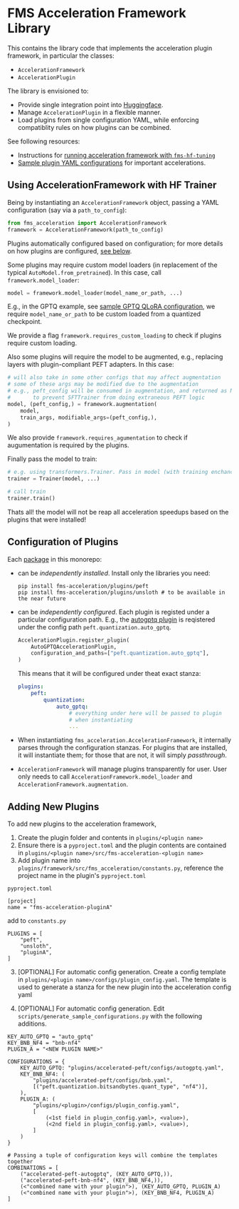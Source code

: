 # FMS Acceleration Framework Library

This contains the library code that implements the acceleration plugin framework, in particular the classes:
- `AccelerationFramework`
- `AccelerationPlugin`

The library is envisioned to:
- Provide single integration point into [Huggingface](https://github.com/huggingface/transformers).
- Manage `AccelerationPlugin` in a flexible manner. 
- Load plugins from single configuration YAML, while enforcing compatiblity rules on how plugins can be combined.

See following resources:
- Instructions for [running acceleration framework with `fms-hf-tuning`](https://github.com/foundation-model-stack/fms-hf-tuning)
- [Sample plugin YAML configurations](../../sample-configurations) for important accelerations.

## Using AccelerationFramework with HF Trainer

Being by instantiating an `AccelerationFramework` object, passing a YAML configuration (say via a `path_to_config`):
```python
from fms_acceleration import AccelerationFramework
framework = AccelerationFramework(path_to_config)
```

Plugins automatically configured based on configuration; for more details on how plugins are configured, [see below](#configuration-of-plugins).

Some plugins may require custom model loaders (in replacement of the typical `AutoModel.from_pretrained`). In this case, call `framework.model_loader`:

```python
model = framework.model_loader(model_name_or_path, ...)
```
E.g., in the GPTQ example, see [sample GPTQ QLoRA configuration](../../sample-configurations/accelerated-peft-autogptq-sample-configuration.yaml), we require `model_name_or_path` to be custom loaded from a quantized checkpoint.

We provide a flag `framework.requires_custom_loading` to check if plugins require custom loading.

Also some plugins will require the model to be augmented, e.g., replacing layers with plugin-compliant PEFT adapters.  In this case:

```python
# will also take in some other configs that may affect augmentation
# some of these args may be modified due to the augmentation
# e.g., peft_config will be consumed in augmentation, and returned as None 
#       to prevent SFTTrainer from doing extraneous PEFT logic
model, (peft_config,) = framework.augmentation(
    model, 
    train_args, modifiable_args=(peft_config,),
)
```

We also provide `framework.requires_agumentation` to check if augumentation is required by the plugins.

Finally pass the model to train:

```python
# e.g. using transformers.Trainer. Pass in model (with training enchancements)
trainer = Trainer(model, ...)

# call train
trainer.train()
```

Thats all! the model will not be reap all acceleration speedups based on the plugins that were installed!

## Configuration of Plugins

Each [package](#packages) in this monorepo:
- can be *independently installed*. Install only the libraries you need:
   ```shell
   pip install fms-acceleration/plugins/peft
   pip install fms-acceleration/plugins/unsloth # to be available in the near future
   ```
- can be *independently configured*. Each plugin is registed under a particular configuration path. E.g., the [autogptq plugin](libs/peft/src/fms_acceleration_peft/framework_plugin_autogptq.py) is reqistered under the config path `peft.quantization.auto_gptq`.
    ```python
    AccelerationPlugin.register_plugin(
        AutoGPTQAccelerationPlugin,
        configuration_and_paths=["peft.quantization.auto_gptq"], 
    )
    ```

    This means that it will be configured under theat exact stanza:
    ```yaml
    plugins:
        peft:
            quantization:
                auto_gptq:
                    # everything under here will be passed to plugin 
                    # when instantiating
                    ...
    ```

- When instantiating `fms_acceleration.AccelerationFramework`, it internally parses through the configuration stanzas. For plugins that are installed, it will instantiate them; for those that are not, it will simply *passthrough*.
- `AccelerationFramework` will manage plugins transparently for user. User only needs to call `AccelerationFramework.model_loader` and `AccelerationFramework.augmentation`.

## Adding New Plugins
To add new plugins to the acceleration framework, 

1. Create the plugin folder and contents in `plugins/<plugin name>`
2. Ensure there is a `pyproject.toml` and the plugin contents are contained in `plugins/<plugin name>/src/fms-acceleration-<plugin name>`
2. Add plugin name into `plugins/framework/src/fms_acceleration/constants.py`, reference the project name in the plugin's `pyproject.toml`

`pyproject.toml`

```
[project]
name = "fms-acceleration-pluginA"
```

add to `constants.py`

```
PLUGINS = [
    "peft",
    "unsloth",
    "pluginA",
]
```
3. [OPTIONAL] For automatic config generation. Create a config template in `plugins/<plugin name>/configs/plugin_config.yaml`. The template is used to generate a stanza for the new plugin into the acceleration config yaml

4. [OPTIONAL] For automatic config generation. Edit `scripts/generate_sample_configurations.py` with the following additions.

```
KEY_AUTO_GPTQ = "auto_gptq"
KEY_BNB_NF4 = "bnb-nf4"
PLUGIN_A = "<NEW PLUGIN NAME>"

CONFIGURATIONS = {
    KEY_AUTO_GPTQ: "plugins/accelerated-peft/configs/autogptq.yaml",
    KEY_BNB_NF4: (
        "plugins/accelerated-peft/configs/bnb.yaml",
        [("peft.quantization.bitsandbytes.quant_type", "nf4")],
    ),
    PLUGIN_A: (
	    "plugins/<plugin>/configs/plugin_config.yaml",
	    [
		    (<1st field in plugin_config.yaml>, <value>),
		    (<2nd field in plugin_config.yaml>, <value>),
	    ]
    )
}

# Passing a tuple of configuration keys will combine the templates together
COMBINATIONS = [
    ("accelerated-peft-autogptq", (KEY_AUTO_GPTQ,)),
    ("accelerated-peft-bnb-nf4", (KEY_BNB_NF4,)),    
    (<"combined name with your plugin">), (KEY_AUTO_GPTQ, PLUGIN_A)
    (<"combined name with your plugin">), (KEY_BNB_NF4, PLUGIN_A)
]

```